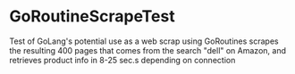 # GoRoutineScrapeTest
Test of GoLang's potential use as a web scrap using GoRoutines
scrapes the resulting 400 pages that comes from the search "dell" on Amazon, and retrieves product info in 8-25 sec.s
depending on connection
